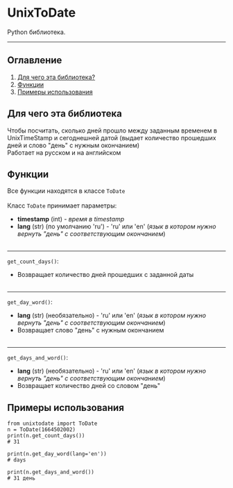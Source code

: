 # UnixToDate
Python библиотека.
_____
## Оглавление
1. [Для чего эта библиотека?](https://github.com/Demeneff/unixtodate#Для-чего-эта-библиотека)
2. [Функции](https://github.com/Demeneff/unixtodate#Функции)
3. [Примеры использования](https://github.com/Demeneff/unixtodate#Примеры-использования)

## Для чего эта библиотека
Чтобы посчитать, сколько дней прошло между заданным временем в UnixTimeStamp и сегоднешней датой (выдает количество прошедших дней и слово "день" с нужным окончанием)<br>Работает на русском и на английском

## Функции
Все функции находятся в классе ```ToDate```<br><br>
Класс ```ToDate``` принимает параметры:
- **timestamp** (int) - *время в timestamp*
- **lang** (str) (по умолчанию 'ru') - 'ru' или 'en' (*язык в котором нужно вернуть "день" с соответствующим окончанием*)
<br><br>
***
```get_count_days()```:
- Возвращает количество дней прошедших с заданной даты
<br><br>
***
```get_day_word()```:
- **lang** (str) (необязательно) - 'ru' или 'en' (*язык в котором нужно вернуть "день" с соответствующим окончанием*)
- Возвращает слово "день" с нужным окончанием
<br><br>
***
```get_days_and_word()```:
- **lang** (str) (необязательно) - 'ru' или 'en' (*язык в котором нужно вернуть "день" с соответствующим окончанием*)
- Возвращает количество дней со словом "день"

## Примеры использования
```
from unixtodate import ToDate
n = ToDate(1664502002)
print(n.get_count_days())
# 31

print(n.get_day_word(lang='en'))
# days

print(n.get_days_and_word())
# 31 день
```